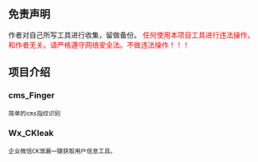 
## 免责声明
作者对自己所写工具进行收集，留做备份。
<font color=red>任何使用本项目工具进行违法操作，和作者无关。请严格遵守网络安全法。不做违法操作！！！</font>


## 项目介绍

### cms_Finger
```
简单的cms指纹识别
```
### Wx_CKleak
```
企业微信CK泄漏一键获取用户信息工具。
```
